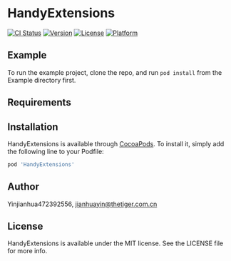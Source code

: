 # HandyExtensions

[![CI Status](https://img.shields.io/travis/Yinjianhua472392556/HandyExtensions.svg?style=flat)](https://travis-ci.org/Yinjianhua472392556/HandyExtensions)
[![Version](https://img.shields.io/cocoapods/v/HandyExtensions.svg?style=flat)](https://cocoapods.org/pods/HandyExtensions)
[![License](https://img.shields.io/cocoapods/l/HandyExtensions.svg?style=flat)](https://cocoapods.org/pods/HandyExtensions)
[![Platform](https://img.shields.io/cocoapods/p/HandyExtensions.svg?style=flat)](https://cocoapods.org/pods/HandyExtensions)

## Example

To run the example project, clone the repo, and run `pod install` from the Example directory first.

## Requirements

## Installation

HandyExtensions is available through [CocoaPods](https://cocoapods.org). To install
it, simply add the following line to your Podfile:

```ruby
pod 'HandyExtensions'
```

## Author

Yinjianhua472392556, jianhuayin@thetiger.com.cn

## License

HandyExtensions is available under the MIT license. See the LICENSE file for more info.
